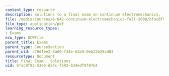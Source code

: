 ```yaml
---
content_type: resource
description: Solutions to a final exam on continuum electromechanics.
file: /media/courses/6-642-continuum-electromechanics-fall-2008/bfac0f9353e6d24cf592634edf9f07b4_finalexam_sol.pdf
file_type: application/pdf
learning_resource_types:
- Exams
ocw_type: OCWFile
parent_title: Exams
parent_type: CourseSection
parent_uid: c79dfee2-8a69-f34e-63a9-0eb22b29ad03
resourcetype: Document
title: Final Exam - Solutions
uid: bfac0f93-53e6-d24c-f592-634edf9f07b4
---
```

